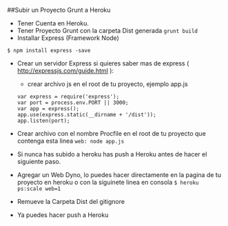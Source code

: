 ##Subir un Proyecto Grunt a Heroku

- Tener Cuenta en Heroku.
- Tener Proyecto Grunt con la carpeta Dist generada `grunt build`
- Installar Express (Framework Node)

```$ npm install express -save```

- Crear un servidor Express si quieres saber mas de express ( http://expressjs.com/guide.html ):
  - crear archivo js en el root de tu proyecto, ejemplo app.js

  ```
  var express = require('express');
  var port = process.env.PORT || 3000;
  var app = express();
  app.use(express.static(__dirname + '/dist'));
  app.listen(port);
  ```
- Crear archivo con el nombre Procfile en el root de tu proyecto que contenga esta linea `web: node app.js`
- Si nunca has subido a heroku has push a Heroku antes de hacer el siguiente paso.
- Agregar un Web Dyno, lo puedes hacer directamente en la pagina de tu proyecto en heroku o con la siguinete linea en consola `$ heroku ps:scale web=1`
- Remueve la Carpeta Dist del gitignore
- Ya puedes hacer push a Heroku